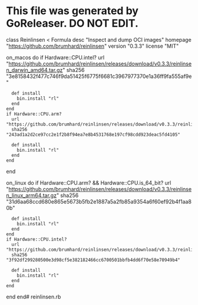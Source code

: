 
# This file was generated by GoReleaser. DO NOT EDIT.
class Reinlinsen < Formula
  desc "Inspect and dump OCI images"
  homepage "https://github.com/brumhard/reinlinsen"
  version "0.3.3"
  license "MIT"

  on_macos do
    if Hardware::CPU.intel?
      url "https://github.com/brumhard/reinlinsen/releases/download/v0.3.3/reinlinsen_darwin_amd64.tar.gz"
      sha256 "3e8158432f477c746f9da51425f6775f6681c3967977370e1a36ff9fa555af9e"

      def install
        bin.install "rl"
      end
    end
    if Hardware::CPU.arm?
      url "https://github.com/brumhard/reinlinsen/releases/download/v0.3.3/reinlinsen_darwin_arm64.tar.gz"
      sha256 "243ad1a2d2ce97cc2e1f2b8f94ea7e8b4531768e197cf98cdd923deac5fd4105"

      def install
        bin.install "rl"
      end
    end
  end

  on_linux do
    if Hardware::CPU.arm? && Hardware::CPU.is_64_bit?
      url "https://github.com/brumhard/reinlinsen/releases/download/v0.3.3/reinlinsen_linux_arm64.tar.gz"
      sha256 "31d6aa68ccd680e865e5673b5fb2e1887a5a2fb85a9354a6f60ef92b4f1aa80b"

      def install
        bin.install "rl"
      end
    end
    if Hardware::CPU.intel?
      url "https://github.com/brumhard/reinlinsen/releases/download/v0.3.3/reinlinsen_linux_amd64.tar.gz"
      sha256 "3f92df299280500e3d98cf5e382182466cc6700501bbfb4dd6f70e58e70949b4"

      def install
        bin.install "rl"
      end
    end
  end
end# reinlinsen.rb

